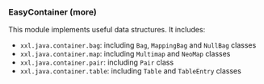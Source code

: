 ### EasyContainer (more)

This module implements useful data structures. It includes:

* `xxl.java.container.bag`: including `Bag`, `MappingBag` and `NullBag` classes
* `xxl.java.container.map`: including `Multimap` and `NeoMap` classes
* `xxl.java.container.pair`: including `Pair` class
* `xxl.java.container.table`: including `Table` and `TableEntry` classes
